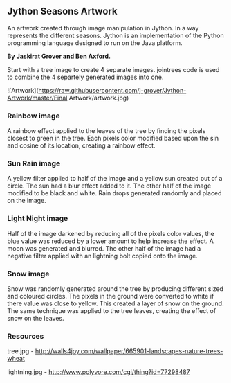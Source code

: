 ## Jython Seasons Artwork

An artwork created through image manipulation in Jython. In a way represents the different seasons.
Jython is an implementation of the Python programming language designed to run on the Java platform.

**By Jaskirat Grover and Ben Axford.**

Start with a tree image to create 4 separate images. jointrees code is used to combine the 4 separtely generated images into one.

![Artwork](https://raw.githubusercontent.com/j-grover/Jython-Artwork/master/Final Artwork/artwork.jpg)

### Rainbow image

A rainbow effect applied to the leaves of the tree by finding the pixels closest to green in the tree. Each pixels color modified based upon the sin and cosine of its location, creating a rainbow effect.

### Sun Rain image

A yellow filter applied to half of the image and a yellow sun created out of a circle. The sun had a blur effect added to it. The other half of the image modified to be black and white. Rain drops generated randomly and placed on the image.

### Light Night image

Half of the image darkened by reducing all of the pixels color values, the blue value was reduced by a lower amount to help increase the effect. A moon was generated and blurred. The other half of the image had a negative filter applied with an lightning bolt copied onto the image.

### Snow image

Snow was randomly generated around the tree by producing different sized and coloured circles. The pixels in the ground were converted to white if there value was close to yellow. This created a layer of snow on the ground. The same technique was applied to the tree leaves, creating the effect of snow on the leaves.

### Resources

tree.jpg	-	http://walls4joy.com/wallpaper/665901-landscapes-nature-trees-wheat

lightning.jpg	-	http://www.polyvore.com/cgi/thing?id=77298487

